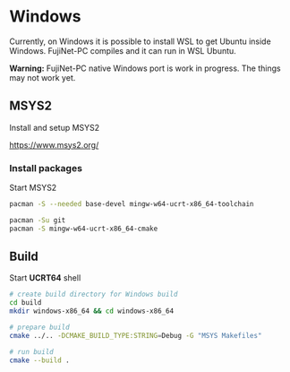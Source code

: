 # Windows

Currently, on Windows it is possible to install WSL to get Ubuntu inside Windows. FujiNet-PC compiles and it can run in WSL Ubuntu.

**Warning:** FujiNet-PC native Windows port is work in progress. The things may not work yet.

## MSYS2

Install and setup MSYS2

https://www.msys2.org/

### Install packages

Start MSYS2

```sh
pacman -S --needed base-devel mingw-w64-ucrt-x86_64-toolchain
```

```sh
pacman -Su git
pacman -S mingw-w64-ucrt-x86_64-cmake
```

## Build

Start **UCRT64** shell

```sh
# create build directory for Windows build
cd build
mkdir windows-x86_64 && cd windows-x86_64
```

```sh
# prepare build
cmake ../.. -DCMAKE_BUILD_TYPE:STRING=Debug -G "MSYS Makefiles"

# run build
cmake --build .
```
